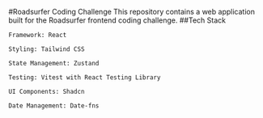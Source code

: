#Roadsurfer Coding Challenge
This repository contains a web application built for the Roadsurfer frontend coding challenge.
##Tech Stack

    Framework: React

    Styling: Tailwind CSS

    State Management: Zustand

    Testing: Vitest with React Testing Library

    UI Components: Shadcn

    Date Management: Date-fns
